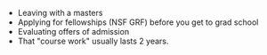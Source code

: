 
* Leaving with a masters
* Applying for fellowships (NSF GRF) before you get to grad school
* Evaluating offers of admission
* That "course work" usually lasts 2 years.


